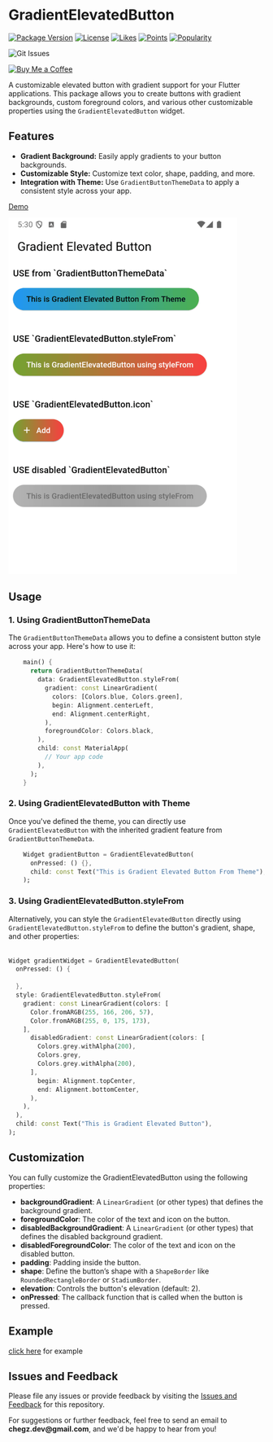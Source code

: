 
# GradientElevatedButton

[![Package Version](https://img.shields.io/pub/v/gradient_elevated_button)](https://pub.dartlang.org/packages/gradient_elevated_button)
[![License](https://img.shields.io/github/license/ChegzDev/gradient_elevated_button)](https://github.com/ChegzDev/gradient_elevated_button/blob/master/LICENSE)
[![Likes](https://img.shields.io/pub/likes/gradient_elevated_button)](https://pub.dev/packages/gradient_elevated_button/score)
[![Points](https://img.shields.io/pub/points/gradient_elevated_button)](https://pub.dev/packages/gradient_elevated_button/score)
[![Popularity](https://img.shields.io/pub/popularity/gradient_elevated_button)](https://pub.dev/packages/gradient_elevated_button/score)

[//]: # ([![Publisher]&#40;https://img.shields.io/pub/publisher/gradient_elevated_button&#41;]&#40;fsd&#41;)


![Git Issues](https://img.shields.io/github/issues/ChegzDev/gradient_elevated_button?style=flat&logo=github)

[//]: # (![Git Last Commit]&#40;https://img.shields.io/github/last-commit/ChegzDev/gradient_elevated_button?style=flat&#41;)
[//]: # ([![Git Stars]&#40;https://img.shields.io/github/stars/ChegzDev?style=flat&logo=github&#41;]&#40;fsd&#41;)
[//]: # ([![Git Followers]&#40;https://img.shields.io/github/followers/ChegzDev?style=flat&logo=github&#41;]&#40;fsd&#41;)
[//]: # ([![Languages]&#40;https://img.shields.io/github/languages/top/ChegzDev/gradient_elevated_button?style=flat&logo=dart&#41;]&#40;fsd&#41;)
[//]: # (![Git Contributors]&#40;https://img.shields.io/github/contributors/ChegzDev/gradient_elevated_button?style=flat&#41;)



[//]: # (![Team Chegz Dev]&#40;https://img.shields.io/badge/Team-Chegz%20Dev-blue?style=flat&logo=teams&logoColor=white&#41;)
[//]: # (![Flutter Developer]&#40;https://img.shields.io/badge/Flutter_Developer-blue?style=flat&logo=flutter&logoColor=white&#41;)
[//]: # (![Dart Developer]&#40;https://img.shields.io/badge/Dart_Developer-0175C2?style=flat&logo=dart&logoColor=white&#41;)

[//]: # (![Docs]&#40;https://img.shields.io/badge/Documentation-Available-brightgreen?style=flat&#41;)



[![Buy Me a Coffee](https://img.buymeacoffee.com/button-api/?text=Buy%20me%20a%20coffee&emoji=&slug=chegz_dev&button_colour=FFDD00&font_colour=000000&font_family=Arial&outline_colour=000000&coffee_colour=ffffff)](https://www.buymeacoffee.com/chegz_dev)






A customizable elevated button with gradient support for your Flutter applications. This package allows you to create buttons with gradient backgrounds, custom foreground colors, and various other customizable properties using the `GradientElevatedButton` widget.

## Features

- **Gradient Background:** Easily apply gradients to your button backgrounds.
- **Customizable Style:** Customize text color, shape, padding, and more.
- **Integration with Theme:** Use `GradientButtonThemeData` to apply a consistent style across your app.


[Demo](https://github.com/ChegzDev/gradient_elevated_button/blob/master/example/lib/main.dart)


![](screen_shot/sample.png)

## Usage

### 1. Using GradientButtonThemeData

The `GradientButtonThemeData` allows you to define a consistent button style across your app. Here's how to use it:

```dart
    main() {
      return GradientButtonThemeData(
        data: GradientElevatedButton.styleFrom(
          gradient: const LinearGradient(
            colors: [Colors.blue, Colors.green],
            begin: Alignment.centerLeft,
            end: Alignment.centerRight,
          ),
          foregroundColor: Colors.black,
        ),
        child: const MaterialApp(
          // Your app code
        ),
      );
    }
```
### 2. Using GradientElevatedButton with Theme

Once you've defined the theme, you can directly use `GradientElevatedButton` with the inherited gradient feature from `GradientButtonThemeData`.

```dart
    Widget gradientButton = GradientElevatedButton(
      onPressed: () {},
      child: const Text("This is Gradient Elevated Button From Theme"),
    );
```
### 3. Using GradientElevatedButton.styleFrom

Alternatively, you can style the `GradientElevatedButton` directly using `GradientElevatedButton.styleFrom` to define the button's gradient, shape, and other properties:

```dart

Widget gradientWidget = GradientElevatedButton(
  onPressed: () {

  },
  style: GradientElevatedButton.styleFrom(
    gradient: const LinearGradient(colors: [
      Color.fromARGB(255, 166, 206, 57),
      Color.fromARGB(255, 0, 175, 173),
    ],
      disabledGradient: const LinearGradient(colors: [
        Colors.grey.withAlpha(200),
        Colors.grey,
        Colors.grey.withAlpha(200),
      ],
        begin: Alignment.topCenter,
        end: Alignment.bottomCenter,
      ),
    ),
  ),
  child: const Text("This is Gradient Elevated Button"),
);
```  

## Customization
You can fully customize the GradientElevatedButton using the following properties:

- **backgroundGradient**: A `LinearGradient` (or other types) that defines the background gradient.
- **foregroundColor**: The color of the text and icon on the button.
- **disabledBackgroundGradient**: A `LinearGradient` (or other types) that defines the disabled background gradient.
- **disabledForegroundColor**: The color of the text and icon on the disabled button.
- **padding**: Padding inside the button.
- **shape**: Define the button’s shape with a `ShapeBorder` like `RoundedRectangleBorder` or `StadiumBorder`.
- **elevation**: Controls the button's elevation (default: 2).
- **onPressed**: The callback function that is called when the button is pressed.

## Example

[click here](https://github.com/ChegzDev/gradient_elevated_button/blob/master/example/lib/main.dart) for example


## Issues and Feedback

Please file any issues or provide feedback by visiting the [Issues and Feedback](https://github.com/ChegzDev/gradient_elevated_button/issues/new) for this repository.

For suggestions or further feedback, feel free to send an email to __chegz.dev@gmail.com__, and we'd be happy to hear from you!




